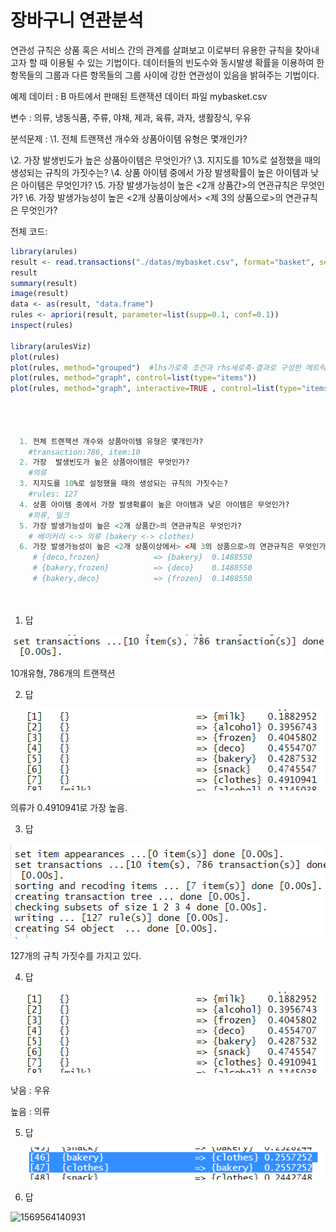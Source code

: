 

# 장바구니 연관분석

연관성 규칙은 상품 혹은 서비스 간의 관계를 살펴보고 이로부터 유용한 규칙을 찾아내고자 할 때 이용될 수 있는 기법이다.
데이터들의 빈도수와 동시발생 확률을 이용하여 한 항목들의 그룹과 다른 항목들의 그룹 사이에 강한 연관성이 있음을 밝혀주는 기법이다.

예제 데이터 : B 마트에서 판매된 트랜잭션 데이터 파일
mybasket.csv

변수 : 의류, 냉동식품, 주류, 야채, 제과, 육류, 과자, 생활장식, 우유

분석문제 :
\1. 전체 트랜잭션 개수와 상품아이템 유형은 몇개인가? 

\2. 가장 발생빈도가 높은 상품아이템은 무엇인가? 
\3. 지지도를 10%로 설정했을 때의 생성되는 규칙의 가짓수는? 
\4. 상품 아이템 중에서 가장 발생확률이 높은 아이템과 낮은 아이템은 무엇인가? 
\5. 가장 발생가능성이 높은 <2개 상품간>의 연관규칙은 무엇인가? 
\6. 가장 발생가능성이 높은 <2개 상품이상에서> <제 3의 상품으로>의 연관규칙은 무엇인가?  



전체 코드:

```r
library(arules)
result <- read.transactions("./datas/mybasket.csv", format="basket", sep=",")
result
summary(result)
image(result)
data <- as(result, "data.frame")
rules <- apriori(result, parameter=list(supp=0.1, conf=0.1))
inspect(rules)

library(arulesViz)
plot(rules)
plot(rules, method="grouped")  #lhs가로축 조건과 rhs세로축-결과로 구성한 메트릭스 그래프
plot(rules, method="graph", control=list(type="items"))
plot(rules, method="graph", interactive=TRUE , control=list(type="items"))




  1. 전체 트랜잭션 개수와 상품아이템 유형은 몇개인가?   
    #transaction:786, item:10
  2. 가장  발생빈도가 높은 상품아이템은 무엇인가? 
    #의류
  3. 지지도를 10%로 설정했을 때의 생성되는 규칙의 가짓수는? 
    #rules: 127
  4. 상품 아이템 중에서 가장 발생확률이 높은 아이템과 낮은 아이템은 무엇인가?  
    #의류, 밀크
  5. 가장 발생가능성이 높은 <2개 상품간>의 연관규칙은 무엇인가?
    # 베이커리 <-> 의류 (bakery <-> clothes) 
  6. 가장 발생가능성이 높은 <2개 상품이상에서> <제 3의 상품으로>의 연관규칙은 무엇인가?
     # {deco,frozen}            => {bakery}  0.1488550
     # {bakery,frozen}          => {deco}    0.1488550
     # {bakery,deco}            => {frozen}  0.1488550
    
  
```





1. 답

![1569564366448](assets/1569564366448.png)



10개유형, 786개의 트랜잭션



2. 답

   ![1569564221379](../../%ED%86%B5%EA%B3%84/190927/assets/1569564221379.png)

   

의류가 0.4910941로 가장 높음.



3. 답

![1569564260364](assets/1569564260364.png)



127개의 규칙 가짓수를 가지고 있다.



4. 답

   ![1569564221379](assets/1569564221379.png)



낮음 : 우유

높음 : 의류



5. 답

   ![1569564198234](assets/1569564198234.png)

6. 답 



![1569564140931](C:\Users\student\AppData\Roaming\Typora\typora-user-images\1569564140931.png)